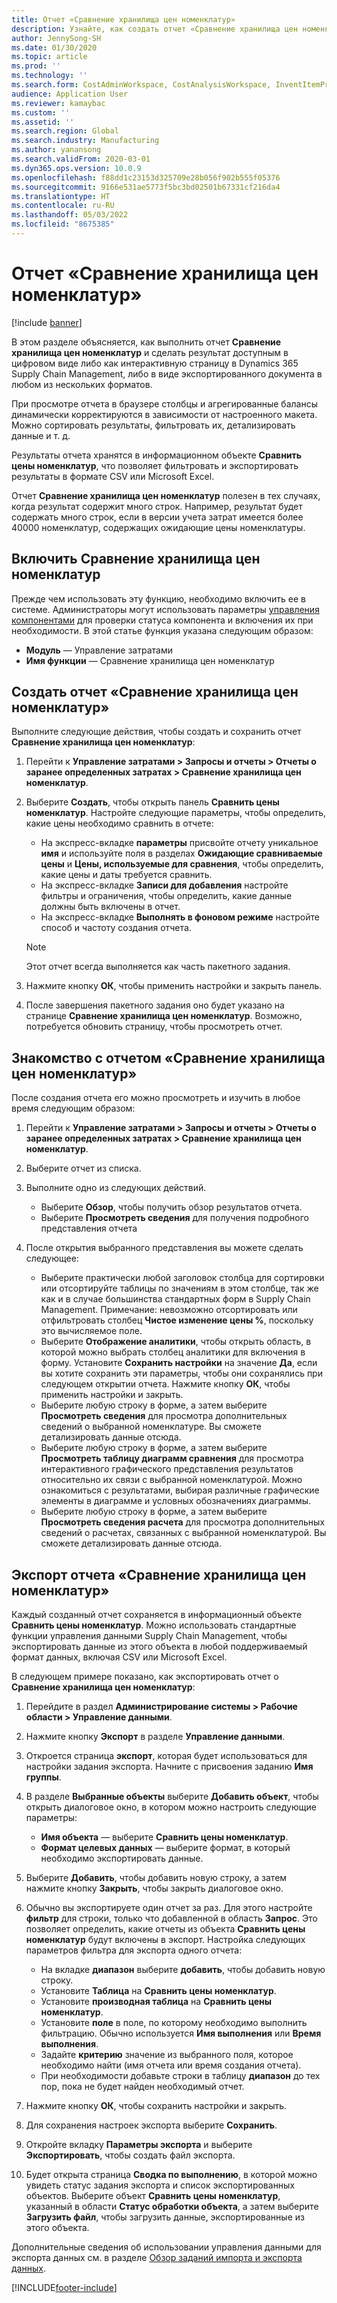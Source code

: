 ```yaml
---
title: Отчет «Сравнение хранилища цен номенклатур»
description: Узнайте, как создать отчет «Сравнение хранилища цен номенклатур» и затем просмотреть и/или экспортировать результат.
author: JennySong-SH
ms.date: 01/30/2020
ms.topic: article
ms.prod: ''
ms.technology: ''
ms.search.form: CostAdminWorkspace, CostAnalysisWorkspace, InventItemPriceCompareStorage, InventItemPriceCompareStorageDetailsChart, InventItemPriceCompareStorageDetails
audience: Application User
ms.reviewer: kamaybac
ms.custom: ''
ms.assetid: ''
ms.search.region: Global
ms.search.industry: Manufacturing
ms.author: yanansong
ms.search.validFrom: 2020-03-01
ms.dyn365.ops.version: 10.0.9
ms.openlocfilehash: f88dd1c23153d325709e28b056f902b555f05376
ms.sourcegitcommit: 9166e531ae5773f5bc3bd02501b67331cf216da4
ms.translationtype: HT
ms.contentlocale: ru-RU
ms.lasthandoff: 05/03/2022
ms.locfileid: "8675385"
---
```

# <a name="compare-item-prices-storage-report"></a>Отчет «Сравнение хранилища цен номенклатур»

[!include [banner](../includes/banner.md)]

В этом разделе объясняется, как выполнить отчет **Сравнение хранилища цен номенклатур** и сделать результат доступным в цифровом виде либо как интерактивную страницу в Dynamics 365 Supply Chain Management, либо в виде экспортированного документа в любом из нескольких форматов.

При просмотре отчета в браузере столбцы и агрегированные балансы динамически корректируются в зависимости от настроенного макета. Можно сортировать результаты, фильтровать их, детализировать данные и т. д.

Результаты отчета хранятся в информационном объекте **Сравнить цены номенклатур**, что позволяет фильтровать и экспортировать результаты в формате CSV или Microsoft Excel.

Отчет **Сравнение хранилища цен номенклатур** полезен в тех случаях, когда результат содержит много строк. Например, результат будет содержать много строк, если в версии учета затрат имеется более 40000 номенклатур, содержащих ожидающие цены номенклатуры.

## <a name="enable-compare-item-prices-storage"></a>Включить Сравнение хранилища цен номенклатур

Прежде чем использовать эту функцию, необходимо включить ее в системе. Администраторы могут использовать параметры [управления компонентами](../../fin-ops-core/fin-ops/get-started/feature-management/feature-management-overview.md) для проверки статуса компонента и включения их при необходимости. В этой статье функция указана следующим образом:

- **Модуль** — Управление затратами
- **Имя функции** — Сравнение хранилища цен номенклатур

## <a name="generate-a-compare-item-prices-storage-report"></a>Создать отчет «Сравнение хранилища цен номенклатур»

Выполните следующие действия, чтобы создать и сохранить отчет **Сравнение хранилища цен номенклатур**:

1. Перейти к **Управление затратами > Запросы и отчеты > Отчеты о заранее определенных затратах > Сравнение хранилища цен номенклатур**.

1. Выберите **Создать**, чтобы открыть панель **Сравнить цены номенклатур**. Настройте следующие параметры, чтобы определить, какие цены необходимо сравнить в отчете:

    - На экспресс-вкладке **параметры** присвойте отчету уникальное **имя** и используйте поля в разделах **Ожидающие сравниваемые цены** и **Цены, используемые для сравнения**, чтобы определить, какие цены и даты требуется сравнить.
    - На экспресс-вкладке **Записи для добавления** настройте фильтры и ограничения, чтобы определить, какие данные должны быть включены в отчет.
    - На экспресс-вкладке **Выполнять в фоновом режиме** настройте способ и частоту создания отчета.
    > [!NOTE]
    > Этот отчет всегда выполняется как часть пакетного задания.

1. Нажмите кнопку **ОК**, чтобы применить настройки и закрыть панель.

1. После завершения пакетного задания оно будет указано на странице **Сравнение хранилища цен номенклатур**. Возможно, потребуется обновить страницу, чтобы просмотреть отчет.

## <a name="explore-the-compare-item-prices-storage-report"></a>Знакомство с отчетом «Сравнение хранилища цен номенклатур»

После создания отчета его можно просмотреть и изучить в любое время следующим образом:

1. Перейти к **Управление затратами > Запросы и отчеты > Отчеты о заранее определенных затратах > Сравнение хранилища цен номенклатур**.

1. Выберите отчет из списка.

1. Выполните одно из следующих действий.

    - Выберите **Обзор**, чтобы получить обзор результатов отчета.
    - Выберите **Просмотреть сведения** для получения подробного представления отчета

1. После открытия выбранного представления вы можете сделать следующее:

    - Выберите практически любой заголовок столбца для сортировки или отсортируйте таблицы по значениям в этом столбце, так же как и в случае большинства стандартных форм в Supply Chain Management. Примечание: невозможно отсортировать или отфильтровать столбец **Чистое изменение цены %**, поскольку это вычисляемое поле.
    - Выберите **Отображение аналитики**, чтобы открыть область, в которой можно выбрать столбец аналитики для включения в форму. Установите **Сохранить настройки** на значение **Да**, если вы хотите сохранить эти параметры, чтобы они сохранялись при следующем открытии отчета. Нажмите кнопку **ОК**, чтобы применить настройки и закрыть.
    - Выберите любую строку в форме, а затем выберите **Просмотреть сведения** для просмотра дополнительных сведений о выбранной номенклатуре. Вы сможете детализировать данные отсюда.
    - Выберите любую строку в форме, а затем выберите **Просмотреть таблицу диаграмм сравнения** для просмотра интерактивного графического представления результатов относительно их связи с выбранной номенклатурой. Можно ознакомиться с результатами, выбирая различные графические элементы в диаграмме и условных обозначениях диаграммы.
    - Выберите любую строку в форме, а затем выберите **Просмотреть сведения расчета** для просмотра дополнительных сведений о расчетах, связанных с выбранной номенклатурой. Вы сможете детализировать данные отсюда.

## <a name="export-the-compare-item-prices-storage-report"></a>Экспорт отчета «Сравнение хранилища цен номенклатур»

Каждый созданный отчет сохраняется в информационный объекте **Сравнить цены номенклатур**. Можно использовать стандартные функции управления данными Supply Chain Management, чтобы экспортировать данные из этого объекта в любой поддерживаемый формат данных, включая CSV или Microsoft Excel.

В следующем примере показано, как экспортировать отчет о **Сравнение хранилища цен номенклатур**:

1. Перейдите в раздел **Администрирование системы > Рабочие области > Управление данными**.

1. Нажмите кнопку **Экспорт** в разделе **Управление данными**.

1. Откроется страница **экспорт**, которая будет использоваться для настройки задания экспорта. Начните с присвоения заданию **Имя группы**.

1. В разделе **Выбранные объекты** выберите **Добавить объект**, чтобы открыть диалоговое окно, в котором можно настроить следующие параметры:

    - **Имя объекта** — выберите **Сравнить цены номенклатур**.
    - **Формат целевых данных** — выберите формат, в который необходимо экспортировать данные.

1. Выберите **Добавить**, чтобы добавить новую строку, а затем нажмите кнопку **Закрыть**, чтобы закрыть диалоговое окно.

1. Обычно вы экспортируете один отчет за раз. Для этого настройте **фильтр** для строки, только что добавленной в область **Запрос**. Это позволяет определить, какие отчеты из объекта **Сравнить цены номенклатур** будут включены в экспорт. Настройка следующих параметров фильтра для экспорта одного отчета:

    - На вкладке **диапазон** выберите **добавить**, чтобы добавить новую строку.
    - Установите **Таблица** на **Сравнить цены номенклатур**.
    - Установите **производная таблица** на **Сравнить цены номенклатур**.
    - Установите **поле** в поле, по которому необходимо выполнить фильтрацию. Обычно используется **Имя выполнения** или **Время выполнения**.
    - Задайте **критерию** значение из выбранного поля, которое необходимо найти (имя отчета или время создания отчета).
    - При необходимости добавьте строки в таблицу **диапазон** до тех пор, пока не будет найден необходимый отчет.

1. Нажмите кнопку **ОК**, чтобы сохранить настройки и закрыть.

1. Для сохранения настроек экспорта выберите **Сохранить**.

1. Откройте вкладку **Параметры экспорта** и выберите **Экспортировать**, чтобы создать файл экспорта.

1. Будет открыта страница **Сводка по выполнению**, в которой можно увидеть статус задания экспорта и список экспортированных объектов. Выберите объект **Сравнить цены номенклатур**, указанный в области **Статус обработки объекта**, а затем выберите **Загрузить файл**, чтобы загрузить данные, экспортированные из этого объекта.

Дополнительные сведения об использовании управления данными для экспорта данных см. в разделе [Обзор заданий импорта и экспорта данных](../../fin-ops-core/dev-itpro/data-entities/data-import-export-job.md).


[!INCLUDE[footer-include](../../includes/footer-banner.md)]